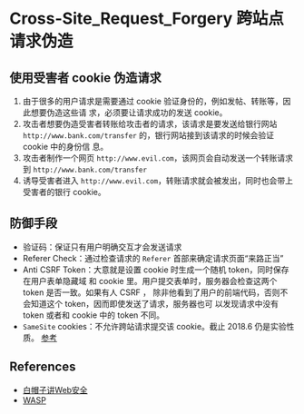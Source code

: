 # Cross-Site_Request_Forgery 跨站点请求伪造

## 使用受害者 cookie 伪造请求
1. 由于很多的用户请求是需要通过 cookie 验证身份的，例如发帖、转账等，因此想要伪造这些请
求，必须要让请求成功的发送 cookie。
2. 攻击者想要伪造受害者转账给攻击者的请求，该请求是要发送给银行网站
`http://www.bank.com/transfer` 的，银行网站接到该请求的时候会验证 cookie 中的身份信
息。
3. 攻击者制作一个网页 `http://www.evil.com`，该网页会自动发送一个转账请求到
`http://www.bank.com/transfer`
4. 诱导受害者进入 `http://www.evil.com`，转账请求就会被发出，同时也会带上受害者的银行
cookie。


## 防御手段
* 验证码：保证只有用户明确交互才会发送请求
* Referer Check：通过检查请求的 `Referer` 首部来确定请求页面“来路正当”
* Anti CSRF Token：大意就是设置 cookie 时生成一个随机 token，同时保存在用户表单隐藏域
    和 cookie 里。用户提交表单时，服务器会检查这两个 token 是否一致。如果有人 CSRF ，
    除非他看到了用户的前端代码，否则不会知道这个 token，因而即使发送了请求，服务器也可
    以发现请求中没有 token 或者和 cookie 中的 token 不同。
* `SameSite` cookies：不允许跨站请求提交该 cookie。截止 2018.6 仍是实验性质。
[参考](https://developer.mozilla.org/en-US/docs/Web/HTTP/Cookies#SameSite_cookies)

## References
* [白帽子讲Web安全](https://book.douban.com/subject/10546925/)
* <a href="https://www.owasp.org/index.php/Cross-Site_Request_Forgery_(CSRF)">WASP</a>
